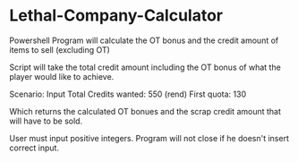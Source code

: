 # Lethal-Company-Calculator
Powershell Program will calculate the OT bonus and the credit amount of items to sell (excluding OT) 


Script will take the total credit amount including the OT bonus of what the player would like to achieve.

Scenario:
Input 
Total Credits wanted: 550 (rend)
First quota: 130

Which returns the calculated OT bonues and the scrap credit amount that will have to be sold.

User must input positive integers.
Program will not close if he doesn't insert correct input.

